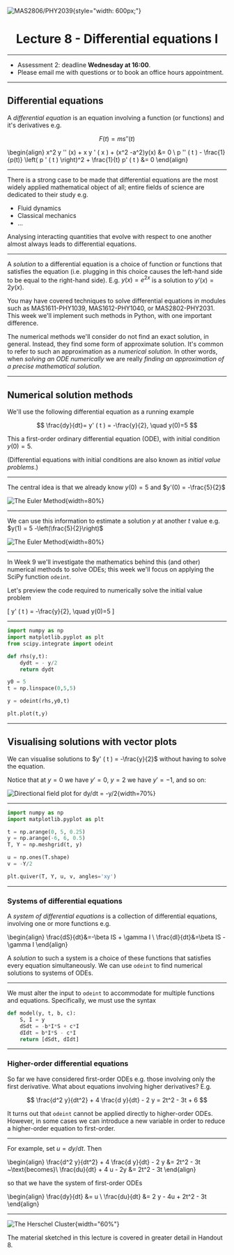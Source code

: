 ![MAS2806/PHY2039](/static/images/mas2806-phy2039-logo.png){style="width: 600px;"}

<h1 style="text-align: center;">Lecture 8 - Differential equations I</h1>

----

* Assessment 2: deadline **Wednesday at 16:00**.
* Please email me with questions or to book an office hours appointment.

----

## Differential equations

A *differential equation* is an equation involving a function (or functions) and it's derivatives e.g.

$$ F(t) = m s '' (t) $$

\begin{align}
x^2 y '' (x) + x y ' ( x ) + (x^2 -a^2)y(x) &= 0 \\
p '' ( t ) - \frac{1}{p(t)} \left( p ' ( t ) \right)^2 + \frac{1}{t} p' ( t ) &= 0
\end{align}

----

There is a strong case to be made that differential equations are the most widely applied mathematical object of all; entire fields of science are dedicated to their study e.g.

* Fluid dynamics
* Classical mechanics
* ...

Analysing interacting quantities that evolve with respect to one another almost always leads to differential equations.

----

A *solution* to a differential equation is a choice of function or functions that satisfies the equation (i.e. plugging in this choice causes the left-hand side to be equal to the right-hand side). E.g. $y(x) = e^{2x}$ is a solution to $y'(x) = 2 y(x)$.

You may have covered techniques to solve differential equations in modules such as MAS1611-PHY1039, MAS1612-PHY1040, or MAS2802-PHY2031. This week we'll implement such methods in Python, with one important difference.

The numerical methods we'll consider do not find an exact solution, in general. Instead, they find some form of approximate solution. It's common to refer to such an approximation as a *numerical solution*. In other words, when *solving an ODE numerically* we are really *finding an approximation of a precise mathematical solution*.

----

## Numerical solution methods

We'll use the following differential equation as a running example

$$ \frac{dy}{dt}= y' ( t ) = -\frac{y}{2}, \quad y(0)=5 $$

This a first-order ordinary differential equation (ODE), with initial condition $y(0)=5$.

(Differential equations with initial conditions are also known as *initial value problems*.)


----

The central idea is that we already know $y(0)=5$ and $y'(0) = -\frac{5}{2}$

![The Euler Method](/static/images/week6/explanation3.png){width=80%}

----

We can use this information to estimate a solution $y$ at another $t$ value e.g. $y(1) = 5 -\left(\frac{5}{2}\right)$

![The Euler Method](/static/images/week6/explanation5.png){width=80%}

----

In Week 9 we'll investigate the mathematics behind this (and other) numerical methods to solve ODEs; this week we'll focus on applying the SciPy function `odeint`.

Let's preview the code required to numerically solve the initial value problem

\[ y' ( t ) = -\frac{y}{2}, \quad y(0)=5 \]

----

```python
import numpy as np
import matplotlib.pyplot as plt
from scipy.integrate import odeint

def rhs(y,t):
    dydt = - y/2
    return dydt

y0 = 5						
t = np.linspace(0,5,5)		

y = odeint(rhs,y0,t)		

plt.plot(t,y)				
```

---

## Visualising solutions with vector plots

We can visualise solutions to $y' ( t ) = -\frac{y}{2}$ without having to solve the equation.

Notice that at $y = 0$ we have $y' = 0$,  $y = 2$ we have $y' = -1$, and so on:

![Directional field plot for dy/dt = -y/2](/static/images/week3/directional1.png){width=70%}

---

```python
import numpy as np
import matplotlib.pyplot as plt 

t = np.arange(0, 5, 0.25)
y = np.arange(-6, 6, 0.5)
T, Y = np.meshgrid(t, y)

u = np.ones(T.shape)  
v = -Y/2

plt.quiver(T, Y, u, v, angles='xy')
```


---

### Systems of differential equations

A *system of differential equations* is a collection of differential equations, involving one or more functions e.g.

\begin{align}
\frac{dS}{dt}&=-\beta IS + \gamma I \\
\frac{dI}{dt}&=\beta IS -\gamma I
\end{align}

A *solution* to such a system is a choice of these functions that satisfies every equation simultaneously. We can use `odeint` to find numerical solutions to systems of ODEs.

---

We must alter the input to `odeint` to accommodate for multiple functions and equations. Specifically, we must use the syntax

```python
def model(y, t, b, c):
    S, I = y            
    dSdt = -b*I*S + c*I 
    dIdt = b*I*S - c*I  
    return [dSdt, dIdt] 
```

---

### Higher-order differential equations

So far we have considered first-order ODEs e.g. those involving only the first derivative. What about equations involving higher derivatives? E.g.

$$ \frac{d^2 y}{dt^2} + 4 \frac{d y}{dt} - 2 y = 2t^2 - 3t + 6 $$

It turns out that `odeint` cannot be applied directly to higher-order ODEs. However, in some cases we can introduce a new variable in order to reduce a higher-order equation to first-order.

---

For example, set $u = dy/dt$. Then

\begin{align}
\frac{d^2 y}{dt^2} + 4 \frac{d y}{dt} - 2 y &= 2t^2 - 3t ~\text{becomes}\\
\frac{du}{dt} + 4 u - 2y &= 2t^2 - 3t
\end{align}

so that we have the system of first-order ODEs

\begin{align}
\frac{dy}{dt} &= u \\
\frac{du}{dt} &= 2 y - 4u + 2t^2 - 3t
\end{align}

---

![The Herschel Cluster](/static/images/intro/cluster.jpg){width="60%"}

The material sketched in this lecture is covered in greater detail in Handout 8.


